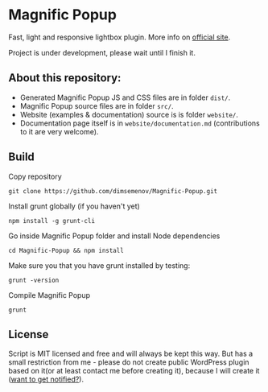 # Magnific Popup

Fast, light and responsive lightbox plugin. More info on [official site](http://dimsemenov.com/plugins/magnific-popup/).

Project is under development, please wait until I finish it.


## About this repository:

- Generated Magnific Popup JS and CSS files are in folder `dist/`.
- Magnific Popup source files are in folder `src/`.
- Website (examples & documentation) source is is folder `website/`.
- Documentation page itself is in `website/documentation.md` (contributions to it are very welcome).


## Build 


Copy repository

	git clone https://github.com/dimsemenov/Magnific-Popup.git

Install grunt globally (if you haven't yet)

	npm install -g grunt-cli

Go inside Magnific Popup folder and install Node dependencies

	cd Magnific-Popup && npm install

Make sure you that you have grunt installed by testing:

	grunt -version

Compile Magnific Popup

	grunt


## License

Script is MIT licensed and free and will always be kept this way. But has a small restriction from me - please do not create public WordPress plugin based on it(or at least contact me before creating it), because I will create it ([want to get notified?](http://dimsemenov.com/subscribe.html)).